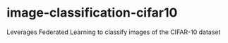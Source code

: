 # image-classification-cifar10
Leverages Federated Learning to classify images of the CIFAR-10 dataset
